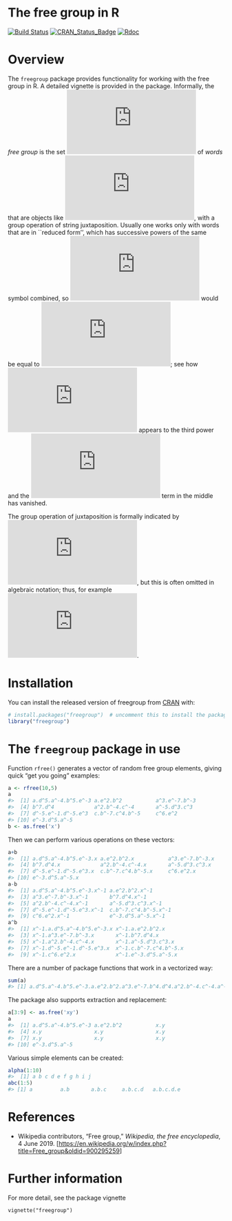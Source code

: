 The free group in R
================

<!-- README.md is generated from README.Rmd. Please edit that file -->

<!-- badges: start -->

[![Build
Status](https://travis-ci.org/RobinHankin/freegroup.svg?branch=master)](https://travis-ci.org/RobinHankin/freegroup)
[![CRAN\_Status\_Badge](https://www.r-pkg.org/badges/version/freegroup)](https://cran.r-project.org/package=freegroup)
[![Rdoc](http://www.rdocumentation.org/badges/version/freegroup)](http://www.rdocumentation.org/packages/freegroup)
<!-- badges: end -->

# Overview

The `freegroup` package provides functionality for working with the free
group in R. A detailed vignette is provided in the package. Informally,
the *free group* is the set ![X](https://latex.codecogs.com/png.latex?X
"X") of *words* that are objects like
![W=c^{-4}bb^2aa^{-1}ca](https://latex.codecogs.com/png.latex?W%3Dc%5E%7B-4%7Dbb%5E2aa%5E%7B-1%7Dca
"W=c^{-4}bb^2aa^{-1}ca"), with a group operation of string
juxtaposition. Usually one works only with words that are in \`\`reduced
form’’, which has successive powers of the same symbol combined, so
![W](https://latex.codecogs.com/png.latex?W "W") would be equal to
![c^{-4}b^3ca](https://latex.codecogs.com/png.latex?c%5E%7B-4%7Db%5E3ca
"c^{-4}b^3ca"); see how ![b](https://latex.codecogs.com/png.latex?b "b")
appears to the third power and the
![a](https://latex.codecogs.com/png.latex?a "a") term in the middle has
vanished.

The group operation of juxtaposition is formally indicated by
![\\circ](https://latex.codecogs.com/png.latex?%5Ccirc "\\circ"), but
this is often omitted in algebraic notation; thus, for example
![a^2b^{-3}c^2\\circ c^{-2}ba =a^2b^{-3}c^2c{^-2}ba
=a^2b^{-2}ba](https://latex.codecogs.com/png.latex?a%5E2b%5E%7B-3%7Dc%5E2%5Ccirc%20c%5E%7B-2%7Dba%20%3Da%5E2b%5E%7B-3%7Dc%5E2c%7B%5E-2%7Dba%20%3Da%5E2b%5E%7B-2%7Dba
"a^2b^{-3}c^2\\circ c^{-2}ba =a^2b^{-3}c^2c{^-2}ba =a^2b^{-2}ba").

# Installation

You can install the released version of freegroup from
[CRAN](https://CRAN.R-project.org) with:

``` r
# install.packages("freegroup")  # uncomment this to install the package
library("freegroup")
```

# The `freegroup` package in use

Function `rfree()` generates a vector of random free group elements,
giving quick “get you going” examples:

``` r
a <- rfree(10,5)
a
#>  [1] a.d^5.a^-4.b^5.e^-3 a.e^2.b^2           a^3.e^-7.b^-3      
#>  [4] b^7.d^4             a^2.b^-4.c^-4       a^-5.d^3.c^3       
#>  [7] d^-5.e^-1.d^-5.e^3  c.b^-7.c^4.b^-5     c^6.e^2            
#> [10] e^-3.d^5.a^-5
b <- as.free('x')
```

Then we can perform various operations on these vectors:

``` r
a+b
#>  [1] a.d^5.a^-4.b^5.e^-3.x a.e^2.b^2.x           a^3.e^-7.b^-3.x      
#>  [4] b^7.d^4.x             a^2.b^-4.c^-4.x       a^-5.d^3.c^3.x       
#>  [7] d^-5.e^-1.d^-5.e^3.x  c.b^-7.c^4.b^-5.x     c^6.e^2.x            
#> [10] e^-3.d^5.a^-5.x
a-b
#>  [1] a.d^5.a^-4.b^5.e^-3.x^-1 a.e^2.b^2.x^-1          
#>  [3] a^3.e^-7.b^-3.x^-1       b^7.d^4.x^-1            
#>  [5] a^2.b^-4.c^-4.x^-1       a^-5.d^3.c^3.x^-1       
#>  [7] d^-5.e^-1.d^-5.e^3.x^-1  c.b^-7.c^4.b^-5.x^-1    
#>  [9] c^6.e^2.x^-1             e^-3.d^5.a^-5.x^-1
a^b
#>  [1] x^-1.a.d^5.a^-4.b^5.e^-3.x x^-1.a.e^2.b^2.x          
#>  [3] x^-1.a^3.e^-7.b^-3.x       x^-1.b^7.d^4.x            
#>  [5] x^-1.a^2.b^-4.c^-4.x       x^-1.a^-5.d^3.c^3.x       
#>  [7] x^-1.d^-5.e^-1.d^-5.e^3.x  x^-1.c.b^-7.c^4.b^-5.x    
#>  [9] x^-1.c^6.e^2.x             x^-1.e^-3.d^5.a^-5.x
```

There are a number of package functions that work in a vectorized way:

``` r
sum(a)
#> [1] a.d^5.a^-4.b^5.e^-3.a.e^2.b^2.a^3.e^-7.b^4.d^4.a^2.b^-4.c^-4.a^-5.d^3.c^3.d^-5.e^-1.d^-5.e^3.c.b^-7.c^4.b^-5.c^6.e^-1.d^5.a^-5
```

The package also supports extraction and replacement:

``` r
a[3:9] <- as.free('xy')
a
#>  [1] a.d^5.a^-4.b^5.e^-3 a.e^2.b^2           x.y                
#>  [4] x.y                 x.y                 x.y                
#>  [7] x.y                 x.y                 x.y                
#> [10] e^-3.d^5.a^-5
```

Various simple elements can be created:

``` r
alpha(1:10)
#>  [1] a b c d e f g h i j
abc(1:5)
#> [1] a         a.b       a.b.c     a.b.c.d   a.b.c.d.e
```

# References

  - Wikipedia contributors, “Free group,” *Wikipedia, the free
    encyclopedia*, 4 June 2019.
    \[<https://en.wikipedia.org/w/index.php?title=Free_group&oldid=900295259>\]

# Further information

For more detail, see the package vignette

`vignette("freegroup")`
